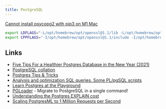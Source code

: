 ```yaml
---
title: PostgreSQL
---
```


[Cannot install psycopg2 with pip3 on M1 Mac](https://stackoverflow.com/questions/66888087/cannot-install-psycopg2-with-pip3-on-m1-mac/67166417#67166417)

```bash
export LDFLAGS="-L/opt/homebrew/opt/openssl@1.1/lib -L/opt/homebrew/opt/libpq/lib"
export CPPFLAGS="-I/opt/homebrew/opt/openssl@1.1/include -I/opt/homebrew/opt/libpq/include"
```



## Links

- [Five Tips For a Healthier Postgres Database in the New Year (2021)](https://blog.crunchydata.com/blog/five-tips-for-a-healthier-postgres-database-in-the-new-year)
- [PostgreSQL collation](https://solovyov.net/blog/2022/postgresql-collation/)
- [Postgres Tips & Tricks](https://www.crunchydata.com/postgres-tips)
- [Analysis and optimization SQL queries. Some PL/pgSQL scripts](https://github.com/andyatkinson/pg_scripts)
- [Learn Postgres at the Playground](https://www.crunchydata.com/blog/learn-postgres-at-the-playground)
- [PGLoader](https://github.com/dimitri/pgloader) - Migrate to PostgreSQL in a single command!
- [Understanding the Postgres EXPLAIN cost](https://scalegrid.io/blog/postgres-explain-cost/)
- [Scaling PostgresML to 1 Million Requests per Second](https://postgresml.org/blog/scaling-postgresml-to-one-million-requests-per-second/)